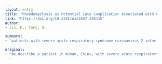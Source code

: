 ```yaml
---
layout: entry
title: "Rhabdomyolysis as Potential Late Complication Associated with COVID-19"
link: "https://doi.org/10.3201/eid2607.200445"
author:
- Jin, M.; Tong, Q.

summary:
- "patients with severe acute respiratory syndrome coronavirus 2 infection had progressive pulmonary lesions and rhabdomyolysis with manifestations of lower limb pain and fatigue. Rapid clinical recognition of the symptoms can be lifesaving. Patients with severe severe respiratory syndrome can be able to recognize the symptoms. We describe a patient in Wuhan, China, with severe pulmonary leions. The patient had moderate pulmonary denions and moderate fatigue - with symptoms of lower-limb pain, fatigue and pain. Symptoms of severe severe severe. coron. 2 infection with progressive. the disease."

original:
- "We describe a patient in Wuhan, China, with severe acute respiratory syndrome coronavirus 2 infection who had progressive pulmonary lesions and rhabdomyolysis with manifestations of lower limb pain and fatigue. Rapid clinical recognition of rhabdomyolysis symptoms in patients with severe acute respiratory syndrome coronavirus 2 infection can be lifesaving."
---
```


